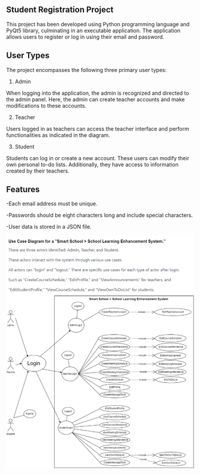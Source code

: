 Student Registration Project
-------------------------
This project has been developed using Python programming language and PyQt5 library, culminating in an executable application. The application allows users to register or log in using their email and password.

User Types
--
The project encompasses the following three primary user types:

1. Admin

When logging into the application, the admin is recognized and directed to the admin panel. Here, the admin can create teacher accounts and make modifications to these accounts.

2. Teacher

Users logged in as teachers can access the teacher interface and perform functionalities as indicated in the diagram.

3. Student

Students can log in or create a new account. These users can modify their own personal to-do lists. Additionally, they have access to information created by their teachers.

Features
--------
-Each email address must be unique.

-Passwords should be eight characters long and include special characters.

-User data is stored in a JSON file.

![project uml diagram](Use_Case_diagram_SmartSchool.jpg)


